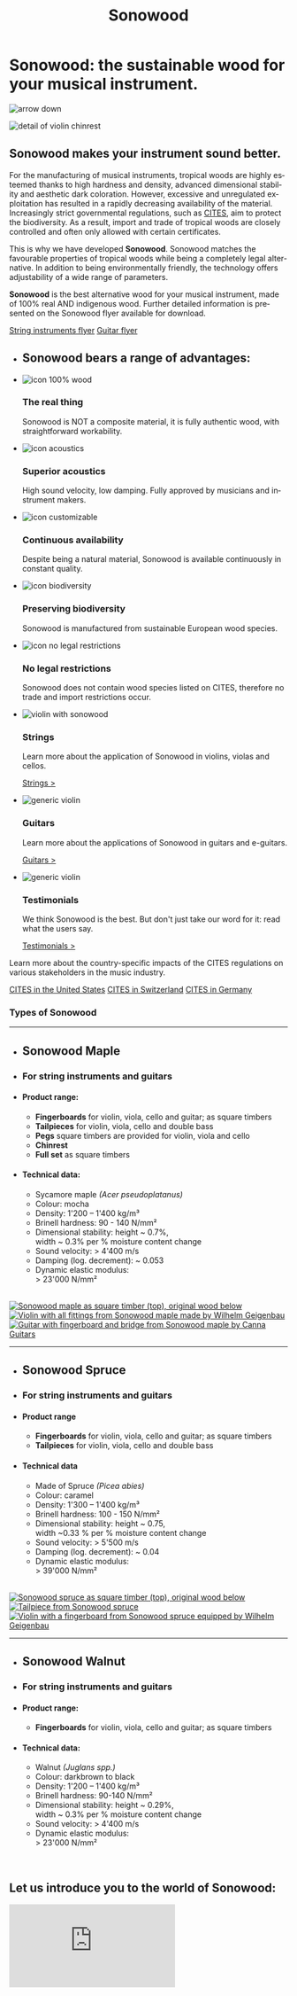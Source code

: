 ﻿---
lang: en
title: 'Sonowood'
order: 2
---

<div class="full-width-kenburns">
<div class="wrap-bg-image">

# Sonowood: the sustainable wood for your musical instrument.

![arrow down](/assets/images/arrow-d-white.svg)
</div>
<img srcset="/assets/images/products_cover_2x.jpg"
     src="/assets/images/products_cover.jpg" alt="detail of violin chinrest">
</div>

<div class="full-width-grey">
<div class="wrap">

## Sonowood makes your instrument sound better.

For the manufacturing of musical instruments, tropical woods are highly
esteemed thanks to high hardness and density, advanced dimensional
stability and aesthetic dark coloration. However, excessive and
unregulated exploitation has resulted in a rapidly decreasing
availability of the material. Increasingly strict governmental
regulations, such as
[CITES,](https://www.cites.org/eng/disc/species.php) aim to protect the
biodiversity. As a result, import and trade of tropical woods are
closely controlled and often only allowed with certain certificates.

This is why we have developed **Sonowood**. Sonowood matches the
favourable properties of tropical woods while being a completely legal
alternative. In addition to being environmentally friendly, the
technology offers adjustability of a wide range of parameters.

**Sonowood** is the best alternative wood for your musical instrument, made of 100% real AND indigenous wood. Further detailed information is presented on the Sonowood flyer available for download.

<a class="btn -red" href="/assets/docs/Sonowood_Strings_EN.pdf">String instruments flyer</a> <a class="btn -red" href="/assets/docs/Sonowood_Guitars_EN.pdf">Guitar flyer</a>

</div>
</div>

<div class="full-width-red">
<div class="wrap">

  - ## Sonowood bears a range of advantages:

  - ![icon 100% wood](/assets/logo/100.svg)

    ### The real thing

    Sonowood is NOT a composite material, it is fully authentic wood,
    with straightforward workability.

  - ![icon acoustics](/assets/logo/sound.svg)

    ### Superior acoustics

    High sound velocity, low damping. Fully approved by musicians and
    instrument makers.

  - ![icon customizable](/assets/logo/customizable.svg)

    ### Continuous availability

    Despite being a natural material, Sonowood is available continuously in constant quality.

  - ![icon biodiversity](/assets/logo/biodiverse.svg)

    ### Preserving biodiversity

    Sonowood is manufactured from sustainable European wood species.

  - ![icon no legal restrictions](/assets/logo/legal.svg)

    ### No legal restrictions

    Sonowood does not contain wood species listed on CITES, therefore no
    trade and import restrictions occur.

</div>
</div>

<div class="full-width-grey">
<div class="wrap -cols3">

  - ![violin with sonowood](/assets/images/Products_1_Tropical_Wood_Tropenholz_Ersatz_Replacement_Alternative_Sonowood_Ebenholz_Rosewood_Grenadill_SwissWoodSolutions_Klimaschutz_ETH_Zuerich_Switzerland.jpg)
    ### Strings

    Learn more about the application of Sonowood in violins, violas and cellos.

    <a class="btn" href="/en/sonowood/strings">Strings ></a>

  - ![generic violin](/assets/images/Products_4_Tropical_Wood_Tropenholz_Ersatz_Replacement_Alternative_Sonowood_Ebenholz_Rosewood_Grenadill_SwissWoodSolutions_Klimaschutz_Rosewood_Grenadill.jpg)
    ### Guitars

     Learn more about the applications of Sonowood in guitars and e-guitars.

    <a class="btn" href="/en/sonowood/guitar">Guitars ></a>

- ![generic violin](/assets/images/Products_3_Tropical_Wood_Tropenholz_Ersatz_Replacement_Alternative_Sonowood_Ebenholz_Rosewood_Grenadill_SwissWoodSolutions_Klimaschutz_ETH_Zuerich_Switzerland.jpg)
    ### Testimonials

    We think Sonowood is the best. But don't just take our word for it: read what the users say.

    <a class="btn" href="/en/sonowood/testimonials">Testimonials ></a>

</div>
</div>

<div class="full-width-red">
<div class="wrap">

Learn more about the country-specific impacts of the CITES regulations on various stakeholders in the music industry.

<a class="btn -white" href="/assets/docs/2019_CITES_USA.pdf">CITES in the United States</a> <a class="btn -white" href="/assets/docs/2018_CITES_CH.pdf">CITES in Switzerland</a> <a class="btn -white" href="/assets/docs/2018_CITES_DE.pdf">CITES in Germany</a>

</div>
</div>

<div class="full-width" name="Sonowood-Types" id="technicaldata">
<div class="wrap -cols2">

### Types of Sonowood

---

  - ## Sonowood Maple

  - ### For string instruments and guitars

  - #### Product range:

      - **Fingerboards** for violin, viola, cello and guitar; as square
        timbers
      - **Tailpieces** for violin, viola, cello and double bass
      - **Pegs** square timbers are provided for violin, viola and cello
      - **Chinrest**
      - **Full set** as square timbers

  -  #### Technical data:

      - Sycamore maple *(Acer pseudoplatanus)*
      - Colour: mocha
      - Density: 1'200 – 1'400 kg/m³
      - Brinell hardness: 90 - 140 N/mm²
      - Dimensional stability: height \~ 0.7%,  
        width \~ 0.3% per % moisture content change
      - Sound velocity: \> 4'400 m/s
      - Damping (log. decrement): \~ 0.053
      - Dynamic elastic modulus:  
        \> 23'000 N/mm²

<br/>

<div class="picturegallery">
  <a href="/assets/images/strings/sonowood_timber_ahorn.jpg">
    <img src="/assets/images/strings/sonowood_timber_ahorn.jpg" alt="Sonowood maple as square timber (top), original wood below">
  </a>
  <a href="/assets/images/sonowood_maple-02_2x.jpg">
    <img src="/assets/images/Sonowood_6_Tropical_Wood_Tropenholz_Ersatz_Replacement_Alternative_Sonowood_Ebenholz_Rosewood_Grenadill_SwissWoodSolutions_Klimaschutz_Violin_Guitar_Viola.jpg" alt="Violin with all fittings from Sonowood maple made by Wilhelm Geigenbau">
  </a>
  <a href="/assets/images/strings/sonowood_pegs_maple1.jpg"
    <img src="/assets/images/strings/sonowood_pegs_maple1_thumb.jpg" alt="Pegs made from Sonowood maple squared timbers">
  </a>
  <a href="/assets/images/guitars/sonowood_eguitar_full1.jpg">
      <img src="/assets/images/guitars/sonowood_eguitar_full1_thumb.jpg" alt="Guitar with fingerboard and bridge from Sonowood maple by Canna Guitars">
  </a>
</div>

---

  - ## Sonowood Spruce

  - ### For string instruments and guitars

  -  #### Product range

      - **Fingerboards** for violin, viola, cello and guitar; as square
        timbers
      - **Tailpieces** for violin, viola, cello and double bass

  -  #### Technical data

      - Made of Spruce *(Picea abies)*
      - Colour: caramel
      - Density: 1'300 – 1'400 kg/m³
      - Brinell hardness: 100 - 150 N/mm²
      - Dimensional stability: height \~ 0.75,  
        width \~0.33 % per % moisture content change
      - Sound velocity: \> 5'500 m/s
      - Damping (log. decrement): \~ 0.04
      - Dynamic elastic modulus:  
        \> 39'000 N/mm²

<br/>

<div class="picturegallery">
    <a href="/assets/images/strings/sonowood_timber_spruce.jpg">
        <img src="/assets/images/strings/sonowood_timber_spruce.jpg" alt="Sonowood spruce as square timber (top), original wood below">
    </a>
    <a href="/assets/images/strings/sonowood_tailpiece_spruce2.jpg">
        <img src="/assets/images/strings/sonowood_tailpiece_spruce2_thumb.jpg" alt="Tailpiece from Sonowood spruce">
    </a>
    <a href="/assets/images/strings/sonowood_fingerboard_spruce1.jpg">
        <img src="/assets/images/strings/sonowood_fingerboard_spruce1_thumb.jpg" alt="Violin with a fingerboard from Sonowood spruce equipped by Wilhelm Geigenbau">
    </a>
</div>

---

  - ## Sonowood Walnut

  - ### For string instruments and guitars

  - #### Product range:

      - **Fingerboards** for violin, viola, cello and guitar; as square
        timbers

  -  #### Technical data:

      - Walnut *(Juglans spp.)*
      - Colour: darkbrown to black
      - Density: 1'200 – 1'400 kg/m³
      - Brinell hardness: 90-140 N/mm²
      - Dimensional stability: height \~ 0.29%,  
        width \~ 0.3% per % moisture content change
      - Sound velocity: \> 4'400 m/s
      - Dynamic elastic modulus:  
        \> 23'000 N/mm²

<br/>

</div>
</div>

<div class="full-width-grey">
<div class="wrap">

## Let us introduce you to the world of Sonowood:

<div class="videocontainer">
<iframe src="https://www.youtube.com/embed/VzBaJULayc8?rel=0&amp;showinfo=0" frameborder="0" allow="autoplay; encrypted-media" allowfullscreen>
</iframe>
</div>

</div>
</div>
